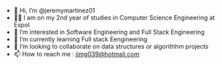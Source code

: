 - 👋 Hi, I’m @jeremymartinez01
- 👨‍🎓 I am on my 2nd year of studies in Computer Science Engineering at Espol
- 👀 I’m interested in Software Engineering and Full Stack Engineering
- 🌱 I’m currently learning Full stack Eengineering
- 💞️ I’m looking to collaborate on data structures or algorithhm projects
- 📫 How to reach me : jjmg039@hotmail.com 

<!---
jeremymartinez01/jeremymartinez01 is a ✨ special ✨ repository because its `README.md` (this file) appears on your GitHub profile.
You can click the Preview link to take a look at your changes.
--->
